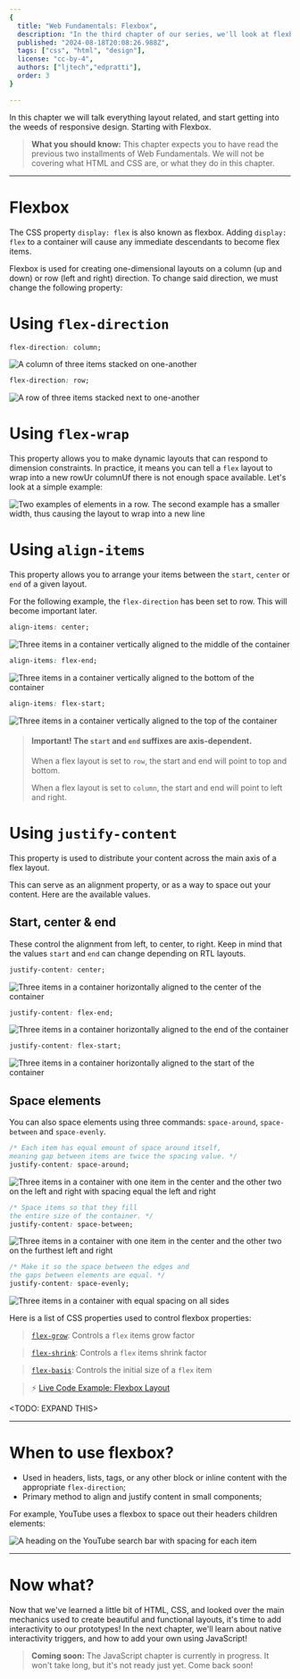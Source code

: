 ```yaml
---
{
  title: "Web Fundamentals: Flexbox",
  description: "In the third chapter of our series, we'll look at flexbox, a powerful layout feature that allows you to create responsive designs with ease.",
  published: "2024-08-18T20:08:26.988Z",
  tags: ["css", "html", "design"],
  license: "cc-by-4",
  authors: ["ljtech","edpratti"],
  order: 3
}

---
```


In this chapter we will talk everything layout related, and start getting into the weeds of responsive design. Starting with Flexbox.

> **What you should know:**
> This chapter expects you to have read the previous two installments of Web Fundamentals.
> We will not be covering what HTML and CSS are, or what they do in this chapter.

---

# Flexbox

The CSS property `display: flex` is also known as flexbox. Adding `display: flex` to a container will cause any immediate descendants to become flex items.

Flexbox is used for creating one-dimensional layouts on a column (up and down) or row (left and right) direction. To change said direction, we must change the following property:

# Using `flex-direction`

```css
flex-direction: column;
```

![A column of three items stacked on one-another](./flex-column.svg)

```css
flex-direction: row;
```

![A row of three items stacked next to one-another](./flex-row.svg)

# Using `flex-wrap`

This property allows you to make dynamic layouts that can respond to dimension constraints. In practice, it means you can tell a `flex` layout to wrap into a new rowUr columnUf there is not enough space available. Let's look at a simple example:

![Two examples of elements in a row. The second example has a smaller width, thus causing the layout to wrap into a new line](./flex-wrap.svg)

# Using `align-items`

This property allows you to arrange your items between the `start`, `center` or `end` of a given layout.

For the following example, the `flex-direction` has been set to row. This will become important later.

```css
align-items: center;
```

![Three items in a container vertically aligned to the middle of the container](./flex-align-items-center.svg)

```css
align-items: flex-end;
```

![Three items in a container vertically aligned to the bottom of the container](./flex-align-items-end.svg)

```css
align-items: flex-start;
```

![Three items in a container vertically aligned to the top of the container](./flex-align-items-start.svg)

> #### Important! The `start` and `end` suffixes are axis-dependent.
>
> When a flex layout is set to `row`, the start and end will point to top and bottom.
>
> When a flex layout is set to `column`, the start and end will point to left and right.


# Using `justify-content`

This property is used to distribute your content across the main axis of a flex layout. 

This can serve as an alignment property, or as a way to space out your content. Here are the available values.

## Start, center & end

These control the alignment from left, to center, to right. Keep in mind that the values `start` and `end` can change depending on RTL layouts.

```css
justify-content: center;
```

![Three items in a container horizontally aligned to the center of the container](./flex-justify-center.svg)


```css
justify-content: flex-end;
```

![Three items in a container horizontally aligned to the end of the container](./flex-justify-end.svg)

```css
justify-content: flex-start;
```

![Three items in a container horizontally aligned to the start of the container](./flex-justify-start.svg)

## Space elements

You can also space elements using three commands: `space-around`, `space-between` and `space-evenly`.


```css
/* Each item has equal emount of space around itself,
meaning gap between items are twice the spacing value. */
justify-content: space-around;
```

![Three items in a container with one item in the center and the other two on the left and right with spacing equal the left and right](./flex-justify-space-around.svg)

```css
/* Space items so that they fill
the entire size of the container. */
justify-content: space-between;
```

![Three items in a container with one item in the center and the other two on the furthest left and right](./flex-justify-space-between.svg)

```css
/* Make it so the space between the edges and
the gaps between elements are equal. */
justify-content: space-evenly;
```

![Three items in a container with equal spacing on all sides](./flex-justify-space-evenly.svg)

Here is a list of CSS properties used to control flexbox properties: 

> [`flex-grow`](https://developer.mozilla.org/en-US/docs/Web/CSS/flex-grow): Controls a `flex` items grow factor

> [`flex-shrink`](https://developer.mozilla.org/en-US/docs/Web/CSS/flex-shrink): Controls a `flex` items shrink factor

> [`flex-basis`](https://developer.mozilla.org/en-US/docs/Web/CSS/flex-basis): Controls the initial size of a `flex` item

> ⚡ [Live Code Example: Flexbox Layout](https://codesandbox.io/s/flexbox-layout-p4cy8?file=/styles.css)


<TODO: EXPAND THIS>


---

# When to use flexbox?

- Used in headers, lists, tags, or any other block or inline content with the appropriate `flex-direction`;
- Primary method to align and justify content in small components;

For example, YouTube uses a flexbox to space out their headers children elements:

![A heading on the YouTube search bar with spacing for each item](./youtube.png)

---

# Now what?

Now that we've learned a little bit of HTML, CSS, and looked over the main mechanics used to create beautiful and functional layouts, it's time to add interactivity to our prototypes! In the next chapter, we'll learn about native interactivity triggers, and how to add your own using JavaScript!

> **Coming soon:**
> The JavaScript chapter is currently in progress. It won't take long, but it's not ready just yet. Come back soon!
